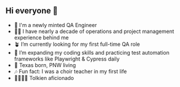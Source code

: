 ## Hi everyone 👋

<!--
**ams890/ams890** is a ✨ _special_ ✨ repository because its `README.md` (this file) appears on your GitHub profile.

Here are some ideas to get you started:

- :lady_beetle: I'm a QA Engineer and practiced bug hunter
- :potted_plant: I’m currently looking for my first full-time QA role
- 🌱 I’m expanding my coding skill and practicing test automation frameworks like Playwright & Cypress
- 👯 I’m looking to collaborate on ...
- 🤔 I’m looking for help with ...
- 💬 Ask me about ...
- 📫 How to reach me: ...
- 😄 Pronouns: ...
- ⚡ Fun fact: ...
-->

- :lady_beetle: I'm a newly minted QA Engineer
- :woman_juggling: I have nearly a decade of operations and project management experience behind me
- :potted_plant: I’m currently looking for my first full-time QA role
- 🌱 I’m expanding my coding skills and practicing test automation frameworks like Playwright & Cypress daily
- :sunflower: Texas born, PNW living
- :notes: Fun fact: I was a choir teacher in my first life
- :mage_woman::elf_woman: Tolkien aficionado

